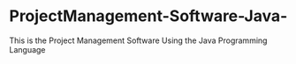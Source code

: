 # ProjectManagement-Software-Java-
This is the Project Management Software Using the Java Programming Language 
